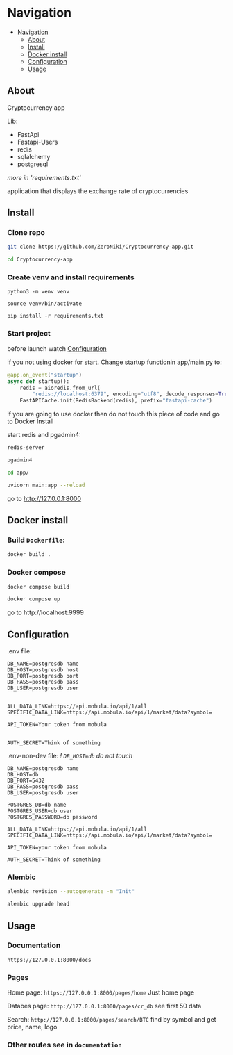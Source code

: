 # Navigation
- [Navigation](https://github.com/ZeroNiki/Cryptocurrency-app?tab=readme-ov-file#Navigation)
    - [About](https://github.com/ZeroNiki/Cryptocurrency-app?tab=readme-ov-file#About)
    - [Install](https://github.com/ZeroNiki/Cryptocurrency-app?tab=readme-ov-file#Install)
    - [Docker install](https://github.com/ZeroNiki/Cryptocurrency-app?tab=readme-ov-file#Docker-Install)
    - [Configuration](https://github.com/ZeroNiki/Cryptocurrency-app?tab=readme-ov-file#Configuration)
    - [Usage](https://github.com/ZeroNiki/Cryptocurrency-app?tab=readme-ov-file#Usage)

## About
Cryptocurrency app

Lib:
- FastApi
- Fastapi-Users
- redis
- sqlalchemy
- postgresql

*more in 'requirements.txt'*

application that displays the exchange rate of cryptocurrencies

## Install

### Clone repo
```sh
git clone https://github.com/ZeroNiki/Cryptocurrency-app.git

cd Cryptocurrency-app
```

### Create venv and install requirements
```
python3 -m venv venv

source venv/bin/activate

pip install -r requirements.txt
```

### Start project
before launch watch [Configuration](https://github.com/ZeroNiki/Cryptocurrency-app?tab=readme-ov-file#Configuration)


if you not using docker for start. Change startup functionin app/main.py to:
```python
@app.on_event("startup")
async def startup():
    redis = aioredis.from_url(
        "redis://localhost:6379", encoding="utf8", decode_responses=True)
    FastAPICache.init(RedisBackend(redis), prefix="fastapi-cache")
```
if you are going to use docker then do not touch this piece of code and go to Docker Install

start redis and pgadmin4:
```sh
redis-server

pgadmin4
```

```sh
cd app/

uvicorn main:app --reload
```

go to http://127.0.0.1:8000


## Docker install
### Build `Dockerfile`:
```sh
docker build .
```

### Docker compose
```sh
docker compose build 
```

```sh
docker compose up
```

go to http://localhost:9999


## Configuration
.env file:
```env
DB_NAME=postgresdb name
DB_HOST=postgresdb host
DB_PORT=postgresdb port
DB_PASS=postgresdb pass
DB_USER=postgresdb user


ALL_DATA_LINK=https://api.mobula.io/api/1/all
SPECIFIC_DATA_LINK=https://api.mobula.io/api/1/market/data?symbol=

API_TOKEN=Your token from mobula


AUTH_SECRET=Think of something
```


.env-non-dev file:
*! `DB_HOST=db` do not touch*

```env
DB_NAME=postgresdb name
DB_HOST=db
DB_PORT=5432 
DB_PASS=postgresdb pass
DB_USER=postgresdb user

POSTGRES_DB=db name
POSTGRES_USER=db user
POSTGRES_PASSWORD=db password

ALL_DATA_LINK=https://api.mobula.io/api/1/all
SPECIFIC_DATA_LINK=https://api.mobula.io/api/1/market/data?symbol=

API_TOKEN=your token from mobula

AUTH_SECRET=Think of something
```

### Alembic
```sh
alembic revision --autogenerate -m "Init"

alembic upgrade head
```



## Usage
### Documentation
`https://127.0.0.1:8000/docs` 

### Pages
Home page:
`https://127.0.0.1:8000/pages/home`
Just home page

Databes page:
`http://127.0.0.1:8000/pages/cr_db`
see first 50 data

Search:
`http://127.0.0.1:8000/pages/search/BTC`
find by symbol and get price, name, logo

### Other routes see in `documentation`







